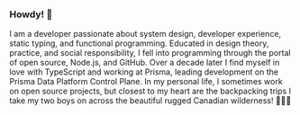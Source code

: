 ### Howdy! 👋

I am a developer passionate about system design, developer experience, static typing, and functional programming. Educated in design theory, practice, and social responsibility, I fell into programming through the portal of open source, Node.js, and GitHub. Over a decade later I find myself in love with TypeScript and working at Prisma, leading development on the Prisma Data Platform Control Plane. In my personal life, I sometimes work on open source projects, but closest to my heart are the backpacking trips I take my two boys on across the beautiful rugged Canadian wilderness! 🗻🇨🇦

